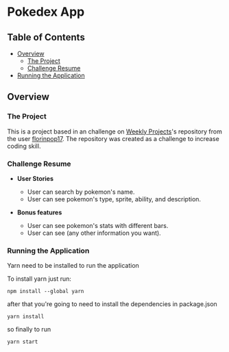 # Pokedex App

## Table of Contents

- [Overview](#overview)
  - [The Project](#the-project)
  - [Challenge Resume](#challenge-resume)
- [Running the Application](#running-the-application)

## Overview

### The Project 

This is a project based in an challenge on [Weekly Projects](https://github.com/florinpop17/weekly-projects)'s repository from the user [florinpop17](https://github.com/florinpop17/). The repository was created as a challenge to increase coding skill.

### Challenge Resume

- **User Stories**
  - User can search by pokemon's name.
  - User can see pokemon's type, sprite, ability, and description.
  
- **Bonus features**
  - User can see pokemon's stats with different bars.
  - User can see (any other information you want).


### Running the Application

Yarn need to be installed to run the application

To install yarn just run:

```
npm install --global yarn
```
after that you're going to need to install the dependencies in package.json

```
yarn install
```

so finally to run

```
yarn start
```

